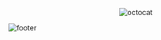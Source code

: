 <div align="center">

![octocat](https://user-images.githubusercontent.com/111376305/210880888-75f8bf8d-8fe6-444b-93a6-3ce422b02a3d.gif)

</div>

![footer](https://user-images.githubusercontent.com/111376305/210880871-a53f51da-7b7d-4128-91f4-1c7f3c890fcc.svg)
